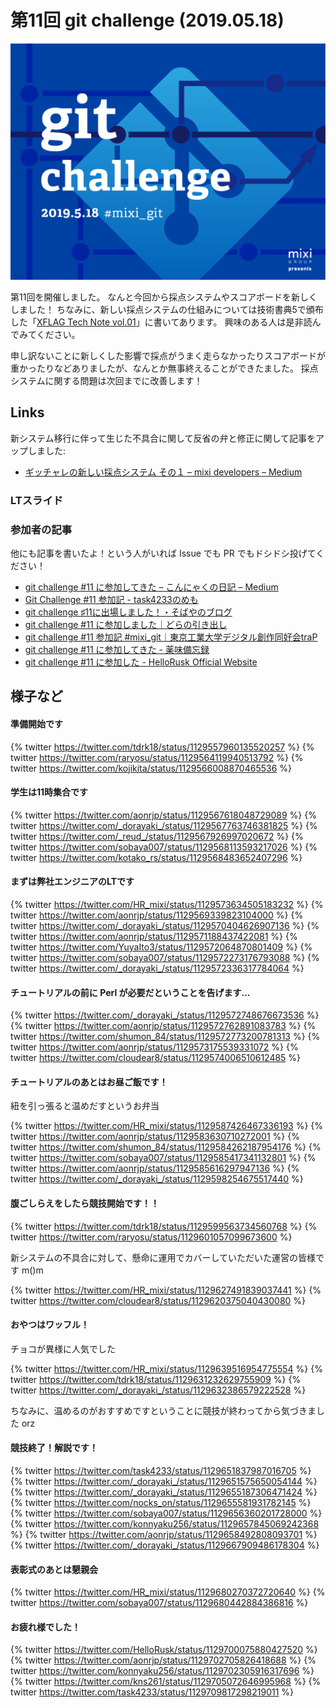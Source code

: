 ---
---

# 第11回 git challenge (2019.05.18)

![](../images/11/mgc11.png)

第11回を開催しました。
なんと今回から採点システムやスコアボードを新しくしました！
ちなみに、新しい採点システムの仕組みについては技術書典5で頒布した「[XFLAG Tech Note vol.01](https://speakerdeck.com/mixi_engineers/xflag-tech-note-vol-dot-01)」に書いてあります。
興味のある人は是非読んでみてください。

申し訳ないことに新しくした影響で採点がうまく走らなかったりスコアボードが重かったりなどありましたが、なんとか無事終えることができたました。
採点システムに関する問題は次回までに改善します！

## Links

新システム移行に伴って生じた不具合に関して反省の弁と修正に関して記事をアップしました:

- [ギッチャレの新しい採点システム その１ – mixi developers – Medium](https://medium.com/mixi-developers/mgc-with-git-plantation-part1-7b9387059366)

### LTスライド

<div style="max-width: 500px">
<script async class="speakerdeck-embed" data-id="daac9540072a4411a5a364f05d875599" data-ratio="1.33333333333333" src="//speakerdeck.com/assets/embed.js"></script>
</div>

### 参加者の記事

他にも記事を書いたよ！という人がいれば Issue でも PR でもドシドシ投げてください！

- [git challenge #11 に参加してきた – こんにゃくの日記 – Medium](https://medium.com/こんにゃくの日記/b43dc6483e3d)
- [Git Challenge #11 参加記 - task4233のめも](https://task4233.hatenablog.com/entry/2019/05/19/122206)
- [git challenge ♯11に出場しました！・そばやのブログ](https://sobaya007.github.io/2019/05/18/git-challenge-11に出場しました/)
- [git challenge #11 に参加しました｜どらの引き出し](https://blog.minoru.dev/2019/git-challenge/)
- [git challenge #11 参加記 #mixi_git｜東京工業大学デジタル創作同好会traP](https://trap.jp/post/717/)
- [git challenge #11 に参加してきた - 薬味備忘録](https://www.aonori.dev/entry/2019/05/22/152414)
- [git challenge #11 に参加した - HelloRusk Official Website](https://hellorusk.net/blog/2019/05/18/)

## 様子など

#### 準備開始です

{% twitter https://twitter.com/tdrk18/status/1129557960135520257 %}
{% twitter https://twitter.com/raryosu/status/1129564119940513792 %}
{% twitter https://twitter.com/kojikita/status/1129566008870465536 %}

#### 学生は11時集合です

{% twitter https://twitter.com/aonrjp/status/1129567618048729089 %}
{% twitter https://twitter.com/_dorayaki_/status/1129567763746381825 %}
{% twitter https://twitter.com/_reud_/status/1129567926997020672 %}
{% twitter https://twitter.com/sobaya007/status/1129568113593217026 %}
{% twitter https://twitter.com/kotako_rs/status/1129568483652407296 %}


#### まずは弊社エンジニアのLTです

{% twitter https://twitter.com/HR_mixi/status/1129573634505183232 %}
{% twitter https://twitter.com/aonrjp/status/1129569339823104000 %}
{% twitter https://twitter.com/_dorayaki_/status/1129570404626907136 %}
{% twitter https://twitter.com/aonrjp/status/1129571188437422081 %}
{% twitter https://twitter.com/YuyaIto3/status/1129572064870801409 %}
{% twitter https://twitter.com/sobaya007/status/1129572273176793088 %}
{% twitter https://twitter.com/_dorayaki_/status/1129572336317784064 %}

#### チュートリアルの前に Perl が必要だということを告げます...

{% twitter https://twitter.com/_dorayaki_/status/1129572748676673536 %}
{% twitter https://twitter.com/aonrjp/status/1129572762891083783 %}
{% twitter https://twitter.com/shumon_84/status/1129572773200781313 %}
{% twitter https://twitter.com/aonrjp/status/1129573175539331072 %}
{% twitter https://twitter.com/cloudear8/status/1129574006510612485 %}

#### チュートリアルのあとはお昼ご飯です！

紐を引っ張ると温めだすというお弁当

{% twitter https://twitter.com/HR_mixi/status/1129587426467336193 %}
{% twitter https://twitter.com/aonrjp/status/1129583630710272001 %}
{% twitter https://twitter.com/shumon_84/status/1129584262187954176 %}
{% twitter https://twitter.com/sobaya007/status/1129585417341132801 %}
{% twitter https://twitter.com/aonrjp/status/1129585616297947136 %}
{% twitter https://twitter.com/_dorayaki_/status/1129598254675517440 %}

#### 腹ごしらえをしたら競技開始です！！

{% twitter https://twitter.com/tdrk18/status/1129599563734560768 %}
{% twitter https://twitter.com/raryosu/status/1129601057099673600 %}

新システムの不具合に対して、懸命に運用でカバーしていただいた運営の皆様です m()m

{% twitter https://twitter.com/HR_mixi/status/1129627491839037441 %}
{% twitter https://twitter.com/cloudear8/status/1129620375040430080 %}

#### おやつはワッフル！

チョコが異様に人気でした

{% twitter https://twitter.com/HR_mixi/status/1129639516954775554 %}
{% twitter https://twitter.com/tdrk18/status/1129631232629755909 %}
{% twitter https://twitter.com/_dorayaki_/status/1129632386579222528 %}

ちなみに、温めるのがおすすめですということに競技が終わってから気づきました orz

#### 競技終了！解説です！

{% twitter https://twitter.com/task4233/status/1129651837987016705 %}
{% twitter https://twitter.com/_dorayaki_/status/1129651575650054144 %}
{% twitter https://twitter.com/_dorayaki_/status/1129655187306471424 %}
{% twitter https://twitter.com/nocks_on/status/1129655581931782145 %}
{% twitter https://twitter.com/sobaya007/status/1129656360201728000 %}
{% twitter https://twitter.com/konnyaku256/status/1129657845069242368 %}
{% twitter https://twitter.com/aonrjp/status/1129658492808093701 %}
{% twitter https://twitter.com/_dorayaki_/status/1129667909486178304 %}

#### 表彰式のあとは懇親会

{% twitter https://twitter.com/HR_mixi/status/1129680270372720640 %}
{% twitter https://twitter.com/sobaya007/status/1129680442884386816 %}

#### お疲れ様でした！

{% twitter https://twitter.com/HelloRusk/status/1129700075880427520 %}
{% twitter https://twitter.com/aonrjp/status/1129702705826418688 %}
{% twitter https://twitter.com/konnyaku256/status/1129702305916317696 %}
{% twitter https://twitter.com/kns261/status/1129705072646995968 %}
{% twitter https://twitter.com/task4233/status/1129709817298219011 %}
